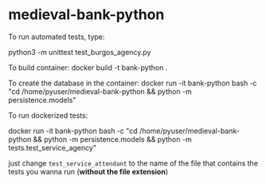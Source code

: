 # medieval-bank-python

To run automated tests, type:

  python3 -m unittest test_burgos_agency.py

To build container:
docker build -t bank-python .

To create the database in the container:
    docker run -it bank-python bash -c "cd /home/pyuser/medieval-bank-python && python -m persistence.models"

To run dockerized tests:

docker run -it bank-python bash -c "cd /home/pyuser/medieval-bank-python && python -m persistence.models && python -m tests.test_service_agency"


just change `test_service_attendant` to the name of the file that contains the tests you wanna run (**without the file extension**)
